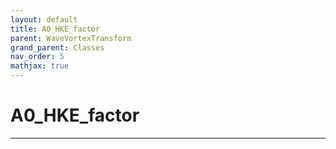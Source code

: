 ```yaml
---
layout: default
title: A0_HKE_factor
parent: WaveVortexTransform
grand_parent: Classes
nav_order: 5
mathjax: true
---
```


#  A0_HKE_factor




---

